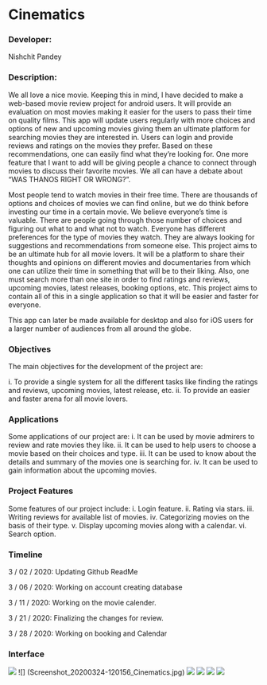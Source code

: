
# Cinematics

### Developer:
Nishchit Pandey

### Description:
We all love a nice movie. Keeping this in mind, I have decided to make a web-based movie review project for android users. It will provide an evaluation on most movies making it easier for the users to pass their time on quality films. This app will update users regularly with more choices and options of new and upcoming movies giving them an ultimate platform for searching movies they are interested in. Users can login and provide reviews and ratings on the movies they prefer. Based on these recommendations, one can easily find what they’re looking for. One more feature that I want to add will be giving people a chance to connect through movies to discuss their favorite movies. We all can have a debate about “WAS THANOS RIGHT OR WRONG?”. 

Most people tend to watch movies in their free time. There are thousands of options and choices of movies we can find online, but we do think before investing our time in a certain movie. We believe everyone’s time is valuable. There are people going through those number of choices and figuring out what to and what not to watch. Everyone has different preferences for the type of movies they watch. They are always looking for suggestions and recommendations from someone else.  This project aims to be an ultimate hub for all movie lovers. It will be a platform to share their thoughts and opinions on different movies and documentaries from which one can utilize their time in something that will be to their liking.
Also, one must search more than one site in order to find ratings and reviews, upcoming movies, latest releases, booking options, etc. This project aims to contain all of this in a single application so that it will be easier and faster for everyone.

This app can later be made available for desktop and also for iOS users for a larger number of audiences from all around the globe. 

### Objectives
The main objectives for the development of the project are:

i.	To provide a single system for all the different tasks like finding the ratings and      reviews, upcoming movies, latest release, etc.
ii.	To provide an easier and faster arena for all movie lovers.

### Applications
Some applications of our project are:
i.	It can be used by movie admirers to review and rate movies they like.
ii.	It can be used to help users to choose a movie based on their choices and type.
iii.	It can be used to know about the details and summary of the movies one is searching for.
iv.	It can be used to gain information about the upcoming movies.

### Project Features
Some features of our project include:
i.	Login feature.
ii.	Rating via stars.
iii.	Writing reviews for available list of movies.
iv.	Categorizing movies on the basis of their type.
v.	Display upcoming movies along with a calendar.
vi.	Search option.

### Timeline
3 / 02 / 2020: Updating Github ReadMe

3 / 06 / 2020: Working on account creating database

3 / 11 / 2020: Working on the movie calender.

3 / 21 / 2020: Finalizing the changes for review.

3 / 28 / 2020: Working on booking and Calendar

### Interface

![](Screenshot_20200324-120122_Cinematics.jpg)
![] (Screenshot_20200324-120156_Cinematics.jpg)
![](Screenshot_20200324-120200_Cinematics.jpg)
![](Screenshot_20200324-120205_Cinematics.jpg)
![](Screenshot_20200324-120210_Cinematics.jpg)
![](Screenshot_20200324-120232_Cinematics.jpg)
